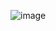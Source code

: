![image](https://github.com/Exarcun/P5JSMusicVisualizer/assets/32712102/8cefab8e-2309-4b24-ae1d-65ee033c23b0)
